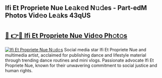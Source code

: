## Ifi Et Propriete Nue Le𝚊k𝚎d N𝚞𝚍es - Part-edM Photos Vid𝚎o Le𝚊ks 43qUS

# <h2><a href="http://fb4q9h.evod.top/?m=Ifi+Et+Propriete+Nue">🔗 👉🔴 Ifi Et Propriete Nue Vid𝚎o Ph𝚘t𝚘s</a></h2>

[![Ifi Et Propriete Nue N𝚞d𝚎s](https://i.imgur.com/8V9OHl7.gif)](http://fb4q9h.evod.top/?m=Ifi+Et+Propriete+Nue)
Social media star Ifi Et Propriete Nue and multimedia artist, acclaimed for publishing dance and lifestyle material through trending dance routines and mini vlogs. Passionate advocate Ifi Et Propriete Nue, known for their unwavering commitment to social justice and human rights. 
